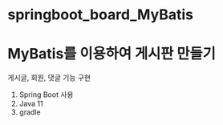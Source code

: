 # springboot_board_MyBatis

<h1>MyBatis를 이용하여 게시판 만들기</h1>

게시글, 회원, 댓글 기능 구현 <br>

1. Spring Boot 사용
2. Java 11
3. gradle
